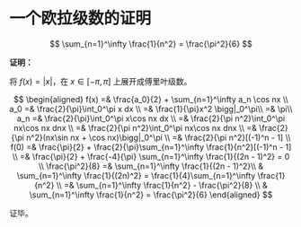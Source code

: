 # 一个欧拉级数的证明

[annotation]: <id> (37dd9079-9136-41da-8d04-de0e0e154f56)
[annotation]: <status> (public)
[annotation]: <create_time> (2020-12-16 18:53:38)
[annotation]: <category> (数学理论)
[annotation]: <tags> (微积分)
[annotation]: <comments> (false)
[annotation]: <url> (http://blog.ccyg.studio/article/37dd9079-9136-41da-8d04-de0e0e154f56)

$$
\sum_{n=1}^\infty \frac{1}{n^2} = \frac{\pi^2}{6}
$$

**证明：**

将 $f(x) = |x|$，在 $x\in [-\pi, \pi]$ 上展开成傅里叶级数。

$$
\begin{aligned}
f(x) =& \frac{a_0}{2} + \sum_{n=1}^\infty a_n \cos nx \\
a_0 =& \frac{2}{\pi}\int_0^\pi x dx \\
=& \frac{1}{\pi}x^2 \bigg|_0^\pi\\
=& \pi\\
a_n =& \frac{2}{\pi}\int_0^\pi x\cos nx dx \\
=& \frac{2}{\pi n^2}\int_0^\pi nx\cos nx dnx \\
=& \frac{2}{\pi n^2}\int_0^\pi nx\cos nx dnx \\
=& \frac{2}{\pi n^2}(nx\sin nx + \cos nx)\bigg|_0^\pi \\
=& \frac{2}{\pi n^2}[(-1)^n - 1] \\
f(0) =& \frac{\pi}{2} + \frac{2}{\pi}\sum_{n=1}^\infty \frac{1}{n^2}[(-1)^n - 1] \\
=& \frac{\pi}{2} + \frac{-4}{\pi} \sum_{n=1}^\infty \frac{1}{(2n - 1)^2} = 0 \\
\frac{\pi^2}{8} =& \sum_{n=1}^\infty \frac{1}{(2n - 1)^2}\\
& \sum_{n=1}^\infty \frac{1}{(2n)^2} = \frac{1}{4}\sum_{n=1}^\infty \frac{1}{n^2} \\
=& \sum_{n=1}^\infty \frac{1}{n^2} - \frac{\pi^2}{8} \\
& \sum_{n=1}^\infty \frac{1}{n^2} = \frac{\pi^2}{6}
\end{aligned}
$$

证毕。